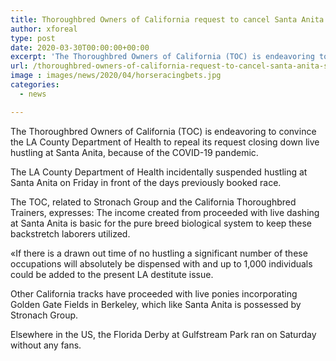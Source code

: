 ```yaml
---
title: Thoroughbred Owners of California request to cancel Santa Anita shutdown
author: xforeal 
type: post
date: 2020-03-30T00:00:00+00:00
excerpt: 'The Thoroughbred Owners of California (TOC) is endeavoring to convince the LA County Department of Health to cancel its request closing down live hustling at Santa Anita, in light of the COVID-19 pandemic '
url: /thoroughbred-owners-of-california-request-to-cancel-santa-anita-shutdown/
image : images/news/2020/04/horseracingbets.jpg
categories:
  - news

---
```

The Thoroughbred Owners of California (TOC) is endeavoring to convince the LA County Department of Health to repeal its request closing down live hustling at Santa Anita, because of the COVID-19 pandemic. 

The LA County Department of Health incidentally suspended hustling at Santa Anita on Friday in front of the days previously booked race. 

The TOC, related to Stronach Group and the California Thoroughbred Trainers, expresses: The income created from proceeded with live dashing at Santa Anita is basic for the pure breed biological system to keep these backstretch laborers utilized. 

&#171;If there is a drawn out time of no hustling a significant number of these occupations will absolutely be dispensed with and up to 1,000 individuals could be added to the present LA destitute issue. 

Other California tracks have proceeded with live ponies incorporating Golden Gate Fields in Berkeley, which like Santa Anita is possessed by Stronach Group. 

Elsewhere in the US, the Florida Derby at Gulfstream Park ran on Saturday without any fans.